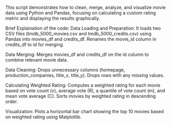 This script demonstrates how to clean, merge, analyze, and visualize movie data using Python and Pandas, focusing on calculating a custom rating metric and displaying the results graphically. 

Brief Explaination of the code:
Data Loading and Preparation:
It loads two CSV files (tmdb_5000_movies.csv and tmdb_5000_credits.csv) using Pandas into movies_df and credits_df.
Renames the movie_id column in credits_df to id for merging.

Data Merging:
Merges movies_df and credits_df on the id column to combine relevant movie data.

Data Cleaning:
Drops unnecessary columns (homepage, production_companies, title_x, title_y).
Drops rows with any missing values.

Calculating Weighted Rating:
Computes a weighted rating for each movie based on vote count (v), average vote (R), a quantile of vote count (m), and mean vote average (C).
Sorts movies by weighted rating in descending order.

Visualization:
Plots a horizontal bar chart showing the top 10 movies based on weighted rating using Matplotlib.
